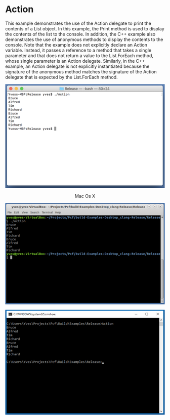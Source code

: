 # Action
This example demonstrates the use of the Action<T> delegate to print the contents of a List<T> object. In this example, the Print method is used to display the contents of the list to the console. In addition, the C++ example also demonstrates the use of anonymous methods to display the contents to the console. Note that the example does not explicitly declare an Action<T> variable. Instead, it passes a reference to a method that takes a single parameter and that does not return a value to the List<T>.ForEach method, whose single parameter is an Action<T> delegate. Similarly, in the C++ example, an Action<T> delegate is not explicitly instantiated because the signature of the anonymous method matches the signature of the Action<T> delegate that is expected by the List<T>.ForEach method.

![GitHub Logo](../../../Documentations/Images/Examples/Core/MacOsX/Action.png)
<p align="center">Mac Os X</p>

![GitHub Logo](../../../Documentations/Images/Examples/Core/Ubuntu/Action.png)

![GitHub Logo](../../../Documentations/Images/Examples/Core/Windows/Action.png)
